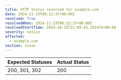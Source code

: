 ```yaml
---
title: HTTP Status resolved for example.com
date: 2024-11-23T08:12:37+00:00Z
resolved: True
resolvedWhen: 2024-11-23T08:12:37+00:00Z
resolvedStartTime: 2024-10-25T21:09:43.191474+00:00
severity: notice
affected:
  - example.com
section: issue
---
```


| Expected Statuses | Actual Status  |
|-------------------|----------------|
| 200, 301, 302 | 200 |
